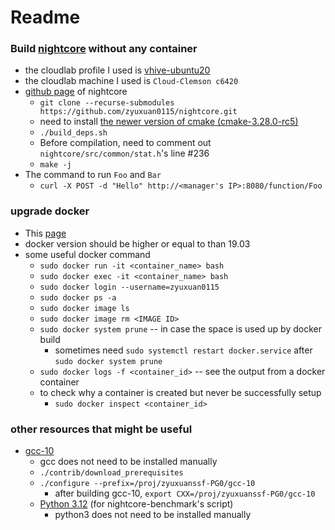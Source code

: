 # Readme
### Build [nightcore](https://github.com/zyuxuan0115/nightcore) without any container
- the cloudlab profile I used is [vhive-ubuntu20](https://www.cloudlab.us/instantiate.php?project=faas-sched&profile=vhive-ubuntu20)
- the cloudlab machine I used is `Cloud-Clemson c6420` 
- [github page](https://github.com/ut-osa/nightcore/tree/asplos-release) of nightcore
  + `git clone --recurse-submodules https://github.com/zyuxuan0115/nightcore.git`
  + need to install [the newer version of cmake (cmake-3.28.0-rc5)](https://cmake.org/download/)
  + `./build_deps.sh`
  + Before compilation, need to comment out `nightcore/src/common/stat.h`'s line #236
  + `make -j`
- The command to run `Foo` and `Bar`
  + `curl -X POST -d "Hello" http://<manager's IP>:8080/function/Foo`

### upgrade docker
- This [page](https://docs.docker.com/engine/install/ubuntu/#install-from-a-package)
- docker version should be higher or equal to than 19.03
- some useful docker command
  + `sudo docker run -it <container_name> bash`
  + `sudo docker exec -it <container_name> bash`
  + `sudo docker login --username=zyuxuan0115`
  + `sudo docker ps -a`
  + `sudo docker image ls`
  + `sudo docker image rm <IMAGE ID>`
  + `sudo docker system prune` -- in case the space is used up by docker build
      * sometimes need `sudo systemctl restart docker.service` after `sudo docker system prune`
  + `sudo docker logs -f <container_id>` -- see the output from a docker container
  + to check why a container is created but never be successfully setup
      * `sudo docker inspect <container_id>`

### other resources that might be useful
- [gcc-10](http://www.netgull.com/gcc/releases/gcc-10.1.0/)
  + gcc does not need to be installed manually
  + `./contrib/download_prerequisites`
  + `./configure --prefix=/proj/zyuxuanssf-PG0/gcc-10`
    * after building gcc-10, `export CXX=/proj/zyuxuanssf-PG0/gcc-10`
  + [Python 3.12](https://devguide.python.org/getting-started/setup-building/#build-dependencies) (for nightcore-benchmark's script)
    * python3 does not need to be installed manually


